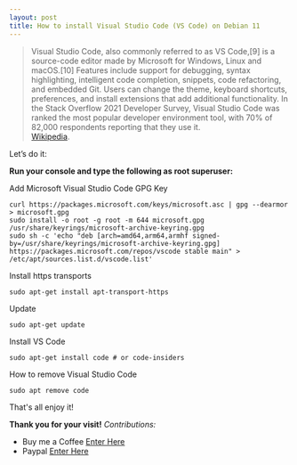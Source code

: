 ```yaml
---
layout: post
title: How to install Visual Studio Code (VS Code) on Debian 11
---
```


>Visual Studio Code, also commonly referred to as VS Code,[9] is a source-code editor made by Microsoft for Windows, Linux and macOS.[10] Features include support for debugging, syntax highlighting, intelligent code completion, snippets, code refactoring, and embedded Git. Users can change the theme, keyboard shortcuts, preferences, and install extensions that add additional functionality. In the Stack Overflow 2021 Developer Survey, Visual Studio Code was ranked the most popular developer environment tool, with 70% of 82,000 respondents reporting that they use it.  
[Wikipedia](https://en.wikipedia.org/wiki/Visual_Studio_Code).


Let’s do it:

**Run your console and type the following as root superuser:**

Add Microsoft Visual Studio Code GPG Key

```code
curl https://packages.microsoft.com/keys/microsoft.asc | gpg --dearmor > microsoft.gpg
sudo install -o root -g root -m 644 microsoft.gpg /usr/share/keyrings/microsoft-archive-keyring.gpg
sudo sh -c 'echo "deb [arch=amd64,arm64,armhf signed-by=/usr/share/keyrings/microsoft-archive-keyring.gpg] https://packages.microsoft.com/repos/vscode stable main" > /etc/apt/sources.list.d/vscode.list'
```

Install https transports

```code
sudo apt-get install apt-transport-https
```

Update

```code
sudo apt-get update
```

Install VS Code

```code
sudo apt-get install code # or code-insiders
```

How to remove Visual Studio Code

```code
sudo apt remove code
```

That's all enjoy it!

<!-- {% include embed.html url="https://www.youtube.com/embed/Q9rNrJHAUMk" %} -->

**Thank you for your visit!**
*Contributions:*

+ Buy me a Coffee [Enter Here](https://www.buymeacoffee.com/alvaloper)
+ Paypal [Enter Here](https://www.paypal.com/paypalme/ingespinozalj)